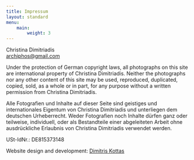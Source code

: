 ```yaml
---
title: Impressum
layout: standard
menu:
    main:
        weight: 3
---
```


Christina Dimitriadis  
archiphos@gmail.com

Under the protection of German copyright laws, all photographs on this site are international property of Christina Dimitriadis. Neither the photographs nor any other content of this site may be used, reproduced, duplicated, copied, sold, as a whole or in part, for any purpose without a written permission from Christina Dimitriadis.

Alle Fotografien und Inhalte auf dieser Seite  sind geistiges und internationales Eigentum von Christina Dimitriadis und unterliegen dem deutschen Urheberrecht.  Weder Fotografien noch Inhalte dürfen ganz oder teilweise, individuell, oder als Bestandteile einer abgeleiteten Arbeit ohne ausdrückliche Erlaubnis von Christina Dimitriadis verwendet werden.

USt-IdNr.: DE815373148

Website design and development: [Dimitris Kottas](http://www.cuboctaedro.eu)
